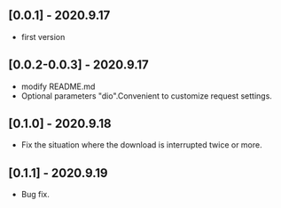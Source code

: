 ## [0.0.1] - 2020.9.17
- first version

## [0.0.2-0.0.3] - 2020.9.17
- modify README.md
- Optional parameters "dio".Convenient to customize request settings.

## [0.1.0] - 2020.9.18
- Fix the situation where the download is interrupted twice or more.

## [0.1.1] - 2020.9.19
- Bug fix.
